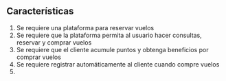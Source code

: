 ## Características
1. Se requiere una plataforma para reservar vuelos
2. Se requiere que la plataforma permita al usuario hacer consultas, reservar y comprar vuelos
3. Se requiere que el cliente acumule puntos y obtenga beneficios por comprar vuelos
4. Se requiere registrar automáticamente al cliente cuando compre vuelos
5. 
